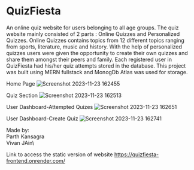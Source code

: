 # QuizFiesta


An online quiz website for users belonging to all age groups. The quiz website mainly consisted of 2 parts :
Online Quizzes and Personalized Quizzes. Online Quizzes contains topics from 12 different topics ranging from sports, literature, music and history. 
With the help of personalized quizzes users were given the opportunity to create their own quizzes and share them amongst their peers and family. 
Each registered user in QuizFiesta had his/her quiz attempts stored in the database. This project was built using MERN fullstack and MonogDb Atlas was used for storage.

Home Page
![Screenshot 2023-11-23 162455](https://github.com/anurag-p15/QuizFiesta/assets/108535343/d734e756-c9fa-4fc2-beb5-62b74b56683c)

Quiz Section
![Screenshot 2023-11-23 162513](https://github.com/anurag-p15/QuizFiesta/assets/108535343/570219f5-e4fd-4e3e-81c7-5d45021b8483)

User Dashboard-Attempted Quizes
![Screenshot 2023-11-23 162651](https://github.com/anurag-p15/QuizFiesta/assets/108535343/76585a58-14ab-4c6f-a915-0c4a8b0303f9)

User Dashboard-Create Quiz
![Screenshot 2023-11-23 162741](https://github.com/anurag-p15/QuizFiesta/assets/108535343/f33ffd28-9af8-4ddf-870c-f3bcc5ad64af)


Made by:\
Parth Kansagra\
Vivan JAin\



Link to access the static version of website
https://quizfiesta-frontend.onrender.com/
